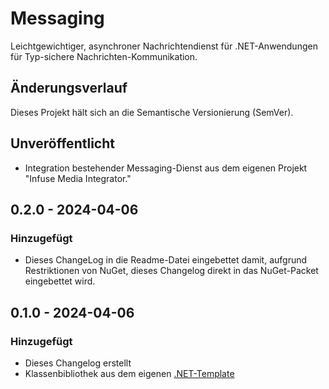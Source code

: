 # Messaging

Leichtgewichtiger, asynchroner Nachrichtendienst für .NET-Anwendungen für Typ-sichere Nachrichten-Kommunikation.

## Änderungsverlauf

Dieses Projekt hält sich an die Semantische Versionierung (SemVer).

## Unveröffentlicht

- Integration bestehender Messaging-Dienst aus dem eigenen Projekt "Infuse Media Integrator."

## 0.2.0 - 2024-04-06

### Hinzugefügt

- Dieses ChangeLog in die Readme-Datei eingebettet damit, aufgrund Restriktionen von NuGet, dieses Changelog direkt in das NuGet-Packet eingebettet wird.

## 0.1.0 - 2024-04-06

### Hinzugefügt

- Dieses Changelog erstellt
- Klassenbibliothek aus dem eigenen [.NET-Template](https://github.com/kurmann/Templates)
